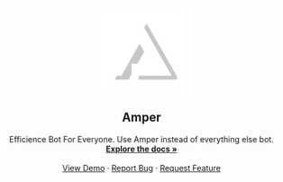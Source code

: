 <br />
<p align="center">
  <a href="https://github.com/github_username/repo_name">
    <img src="amper_logo.webp" alt="Logo" width="150" height="150">
  </a>

  <h2 align="center">Amper</h2>

  <p align="center">
    Efficience Bot For Everyone.
    Use Amper instead of everything else bot.
    <br />
    <a href="https://github.com/github_username/repo_name"><strong>Explore the docs »</strong></a>
    <br />
    <br />
    <a href="https://github.com/aSashaaa/Amper#demo">View Demo</a>
    ·
    <a href="https://github.com/aSashaaa/Amper/issues">Report Bug</a>
    ·
    <a href="https://github.com/aSashaaa/Amper/issues">Request Feature</a>
  </p>
</p>
